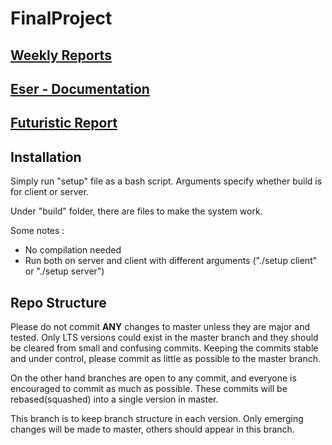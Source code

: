 # FinalProject

## [Weekly Reports](https://github.com/afeser/FinalProject/tree/Report/)

## [Eser - Documentation](https://github.com/afeser/FinalProject/tree/master/pi)

## [Futuristic Report](https://github.com/afeser/FinalProject/tree/Report/Futuristic.pdf)


## Installation
Simply run "setup" file as a bash script. Arguments specify whether build is for client or server.

Under "build" folder, there are files to make the system work.

Some notes :
- No compilation needed
- Run both on server and client with different arguments ("./setup client" or "./setup server")



## Repo Structure
Please do not commit **ANY** changes to master unless they are major and tested. Only LTS versions could exist in the master branch and they should be cleared from small and confusing commits. Keeping the commits stable and under control, please commit as little as possible to the master branch.

On the other hand branches are open to any commit, and everyone is encouraged to commit as much as possible. These commits will be rebased(squashed) into a single version in master.

This branch is to keep branch structure in each version. Only emerging changes will be made to master, others should appear in this branch.
